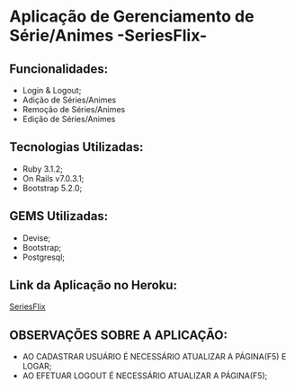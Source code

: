 # Aplicação de Gerenciamento de Série/Animes -SeriesFlix-

## Funcionalidades:

* Login & Logout;
* Adição de Séries/Animes
* Remoção de Séries/Animes
* Edição de Séries/Animes

## Tecnologias Utilizadas:

* Ruby 3.1.2;
* On Rails v7.0.3.1;
* Bootstrap 5.2.0;

## GEMS Utilizadas:

* Devise;
* Bootstrap;
* Postgresql;

## Link da Aplicação no Heroku:

[SeriesFlix](https://seriesmax.herokuapp.com/users/sign_in)

## OBSERVAÇÕES SOBRE A APLICAÇÃO:

* AO CADASTRAR USUÁRIO É NECESSÁRIO ATUALIZAR A PÁGINA(F5) E LOGAR;
* AO EFETUAR LOGOUT É NECESSÁRIO ATUALIZAR A PÁGINA(F5);
